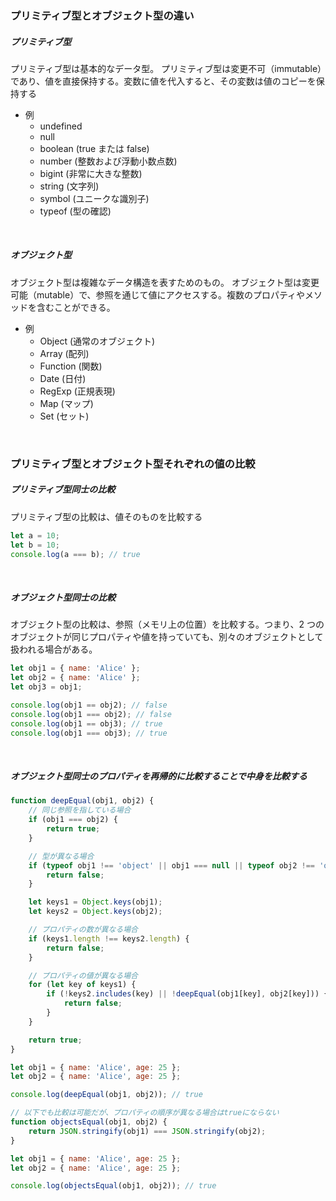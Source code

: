 ### プリミティブ型とオブジェクト型の違い

##### プリミティブ型

プリミティブ型は基本的なデータ型。
プリミティブ型は変更不可（immutable）であり、値を直接保持する。変数に値を代入すると、その変数は値のコピーを保持する

-   例
    -   undefined
    -   null
    -   boolean (true または false)
    -   number (整数および浮動小数点数)
    -   bigint (非常に大きな整数)
    -   string (文字列)
    -   symbol (ユニークな識別子)
    -   typeof (型の確認)

<br/>

##### オブジェクト型

オブジェクト型は複雑なデータ構造を表すためのもの。
オブジェクト型は変更可能（mutable）で、参照を通じて値にアクセスする。複数のプロパティやメソッドを含むことができる。

-   例
    -   Object (通常のオブジェクト)
    -   Array (配列)
    -   Function (関数)
    -   Date (日付)
    -   RegExp (正規表現)
    -   Map (マップ)
    -   Set (セット)

<br/>

### プリミティブ型とオブジェクト型それぞれの値の比較

##### プリミティブ型同士の比較

プリミティブ型の比較は、値そのものを比較する

```javascript
let a = 10;
let b = 10;
console.log(a === b); // true
```

<br/>

##### オブジェクト型同士の比較

オブジェクト型の比較は、参照（メモリ上の位置）を比較する。つまり、2 つのオブジェクトが同じプロパティや値を持っていても、別々のオブジェクトとして扱われる場合がある。

```javascript
let obj1 = { name: 'Alice' };
let obj2 = { name: 'Alice' };
let obj3 = obj1;

console.log(obj1 == obj2); // false
console.log(obj1 === obj2); // false
console.log(obj1 == obj3); // true
console.log(obj1 === obj3); // true
```

<br/>

##### オブジェクト型同士のプロパティを再帰的に比較することで中身を比較する

```javascript
function deepEqual(obj1, obj2) {
    // 同じ参照を指している場合
    if (obj1 === obj2) {
        return true;
    }

    // 型が異なる場合
    if (typeof obj1 !== 'object' || obj1 === null || typeof obj2 !== 'object' || obj2 === null) {
        return false;
    }

    let keys1 = Object.keys(obj1);
    let keys2 = Object.keys(obj2);

    // プロパティの数が異なる場合
    if (keys1.length !== keys2.length) {
        return false;
    }

    // プロパティの値が異なる場合
    for (let key of keys1) {
        if (!keys2.includes(key) || !deepEqual(obj1[key], obj2[key])) {
            return false;
        }
    }

    return true;
}

let obj1 = { name: 'Alice', age: 25 };
let obj2 = { name: 'Alice', age: 25 };

console.log(deepEqual(obj1, obj2)); // true
```

```javascript
// 以下でも比較は可能だが、プロパティの順序が異なる場合はtrueにならない
function objectsEqual(obj1, obj2) {
    return JSON.stringify(obj1) === JSON.stringify(obj2);
}

let obj1 = { name: 'Alice', age: 25 };
let obj2 = { name: 'Alice', age: 25 };

console.log(objectsEqual(obj1, obj2)); // true
```
